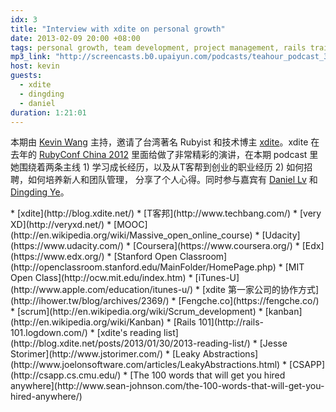 ```yaml
---
idx: 3
title: "Interview with xdite on personal growth"
date: 2013-02-09 20:00 +08:00
tags: personal growth, team development, project management, rails training
mp3_link: "http://screencasts.b0.upaiyun.com/podcasts/teahour_podcast_3.mp3"
host: kevin
guests:
  - xdite
  - dingding
  - daniel
duration: 1:21:01
---
```


本期由 [Kevin Wang](http://knwang.com) 主持，邀请了台湾著名 Rubyist 和技术博主 [xdite](http://blog.xdite.net)。xdite 在去年的 [RubyConf China 2012](http://rubyconfchina.org) 里面给做了非常精彩的演讲，在本期 podcast 里她围绕着两条主线 1) 学习成长经历，以及从T客帮到创业的职业经历 2) 如何招聘，如何培养新人和团队管理， 分享了个人心得。同时参与嘉宾有 [Daniel Lv](http://lvguoning.com) 和 [Dingding Ye](http://yedingding.com)。

<section class="notes" markdown="1">
* [xdite](http://blog.xdite.net/)
* [T客邦](http://www.techbang.com/)
* [very XD](http://veryxd.net/)
* [MOOC](http://en.wikipedia.org/wiki/Massive_open_online_course)
* [Udacity](https://www.udacity.com/)
* [Coursera](https://www.coursera.org/)
* [Edx](https://www.edx.org/)
* [Stanford Open Classroom](http://openclassroom.stanford.edu/MainFolder/HomePage.php)
* [MIT Open Class](http://ocw.mit.edu/index.htm)
* [iTunes-U](http://www.apple.com/education/itunes-u/)
* [xdite 第一家公司的协作方式](http://ihower.tw/blog/archives/2369/)
* [Fengche.co](https://fengche.co/)
* [scrum](http://en.wikipedia.org/wiki/Scrum_development)
* [kanban](http://en.wikipedia.org/wiki/Kanban)
* [Rails 101](http://rails-101.logdown.com/)
* [xdite's reading list](http://blog.xdite.net/posts/2013/01/30/2013-reading-list/)
* [Jesse Storimer](http://www.jstorimer.com/)
* [Leaky Abstractions](http://www.joelonsoftware.com/articles/LeakyAbstractions.html)
* [CSAPP](http://csapp.cs.cmu.edu/)
* [The 100 words that will get you hired anywhere](http://www.sean-johnson.com/the-100-words-that-will-get-you-hired-anywhere/)
</section>
